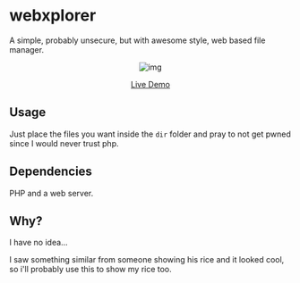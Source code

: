 # webxplorer
A simple, probably unsecure, but with awesome style, web based file manager.

<div align=center>

![img](https://u.teknik.io/7ySdl.png)

[Live Demo](https://ls.capuno.es/)

</div>

## Usage
Just place the files you want inside the `dir` folder and pray to not get pwned since I would never trust php.

## Dependencies
PHP and a web server.

## Why?
I have no idea...

I saw something similar from someone showing his rice and it looked cool, so i'll probably use this to show my rice too.
